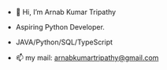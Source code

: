 - 👋 Hi, I’m Arnab Kumar Tripathy
- Aspiring Python Developer.
- JAVA/Python/SQL/TypeScript

- 📫 my mail: arnabkumartripathy@gmail.com



<!---
Akt99/Akt99 is a ✨ special ✨ repository because its `README.md` (this file) appears on your GitHub profile.
You can click the Preview link to take a look at your changes.
--->
